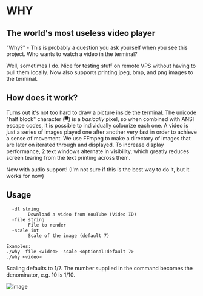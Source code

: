 # WHY

## The world's most useless video player

"Why?" - This is probably a question you ask yourself when you see this project. Who wants to watch a video in the terminal?

Well, sometimes I do. Nice for testing stuff on remote VPS without having to pull them locally. Now also supports
printing jpeg, bmp, and png images to the terminal.


## How does it work?

Turns out it's not too hard to draw a picture inside the terminal. The unicode "half block" character (▀) is a *basically* pixel, so when combined with ANSI escape codes, it is possible to individually colourize each one. A video is just a series of images played one after another very fast in order to achieve a sense of movement. We use FFmpeg to make a directory of images that are later on iterated through and displayed. To increase display performance, 2 text windows alternate in visibility, which greatly reduces screen tearing from the text printing across them.


Now with audio support! (I'm not sure if this is the best way to do it, but it works for now)
## Usage
```
  -dl string
        Download a video from YouTube (Video ID)
  -file string
        File to render
  -scale int
        Scale of the image (default 7)

Examples:
./why -file <video> -scale <optional:default 7> 
./why <video>
```

Scaling defaults to 1/7. The number supplied in the command becomes the denominator, e.g. 10 is 1/10.

![image](why.gif)
